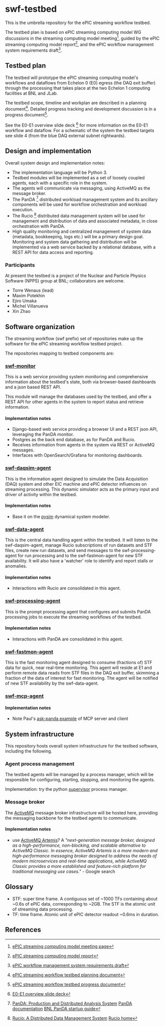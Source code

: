 # swf-testbed

This is the umbrella repository for the ePIC streaming workflow testbed.

The testbed plan is based on ePIC streaming computing model WG discussions
in the streaming computing model meeting[^1], guided by the ePIC streaming
computing model report[^2], and the ePIC workflow management system
requirements draft[^3].

## Testbed plan

The testbed will prototype the ePIC streaming computing model's workflows and
dataflows from Echelon 0 (E0) egress (the DAQ exit buffer)
through the processing that takes place at the two Echelon 1 computing
facilities at BNL and JLab.

The testbed scope, timeline and workplan are described in a planning
document[^4]. Detailed progress tracking and development discussion is in a
progress document[^5].

See the E0-E1 overview slide deck [^6] for more information on the E0-E1
workflow and dataflow.
For a schematic of the system the testbed targets see slide 4 (from the blue
DAQ external subnet rightwards).

## Design and implementation

Overall system design and implementation notes:

- The implementation language will be Python 3.
- Testbed modules will be implemented as a set of loosely coupled agents, each
  with a specific role in the system.
- The agents will communicate via messaging, using ActiveMQ as the message
  broker.
- The PanDA [^7] distributed workload management system and its ancillary
  components will be used for workflow orchestration and workload execution.
- The Rucio [^8] distributed data management system will be used for
  management and distribution of data and associated metadata, in close
  orchestration with PanDA.
- High quality monitoring and centralized management of system data (metadata,
  bookkeeping, logs etc.) will be a primary design goal. Monitoring and system
  data gathering and distribution will be implemented via a web service backed
  by a relational database, with a REST API for data access and reporting.

### Participants

At present the testbed is a project of the Nuclear and Particle Physics
Software (NPPS) group at BNL; collaborators are welcome.

- Torre Wenaus (lead)
- Maxim Potekhin
- Ejiro Umaka
- Michel Villanueva
- Xin Zhao

## Software organization

The streaming workflow (swf prefix) set of repositories make up the software
for the ePIC streaming workflow testbed project.

The repositories mapping to testbed components are:

### [swf-monitor](../swf-monitor)

This is a web service providing system monitoring and comprehensive
information about the testbed's state, both via browser-based dashboards and a
json based REST API.

This module will manage the databases used by the testbed, and offer a REST API
for other agents in the system to report status and retrieve information.

#### Implementation notes

- Django-based web service providing a browser UI and a REST json API,
  leveraging the PanDA monitor.
- Postgres as the back end database, as for PanDA and Rucio.
- Receives information from agents in the system via REST or ActiveMQ
  messages.
- Interfaces with OpenSearch/Grafana for monitoring dashboards.

### [swf-daqsim-agent](../swf-daqsim-agent)

This is the information agent designed to simulate the Data Acquisition (DAQ)
system and other EIC machine and ePIC detector influences on streaming
processing. This dynamic simulator acts as the primary input and driver of
activity within the testbed.

#### Implementation notes

- Base it on the [pysim](https://pypi.org/project/pysim/) dynamical system
  modeler.

### [swf-data-agent](../swf-data-agent)

This is the central data handling agent within the testbed. It will listen to
the swf-daqsim-agent, manage Rucio subscriptions of run datasets and STF
files, create new run datasets, and send messages to the
swf-processing-agent for run processing and to the swf-fastmon-agent for new
STF availability. It will also have a 'watcher' role to identify and report
stalls or anomalies.

#### Implementation notes

- Interactions with Rucio are consolidated in this agent.

### [swf-processing-agent](../swf-processing-agent)

This is the prompt processing agent that configures and submits PanDA
processing jobs to execute the streaming workflows of the testbed.

#### Implementation notes

- Interactions with PanDA are consolidated in this agent.

### [swf-fastmon-agent](../swf-fastmon-agent)

This is the fast monitoring agent designed to consume (fractions of) STF data
for quick, near real-time monitoring. This agent will reside at E1 and perform
remote data reads from STF files in the DAQ exit buffer, skimming a fraction
of the data of interest for fast monitoring. The agent will be notified of new
STF availability by the swf-data-agent.

### [swf-mcp-agent](../swf-mcp-agent)

#### Implementation notes

- Note Paul's [ask-panda example](https://github.com/PalNilsson/ask-panda) of
  MCP server and client

## System infrastructure

This repository hosts overall system infrastructure for the testbed software,
including the following.

### Agent process management

The testbed agents will be managed by a process manager, which will be
responsible for configuring, starting, stopping, and monitoring the agents.

Implementation: try the python [supervisor](http://supervisord.org/) process
manager.

### Message broker

The [ActiveMQ](https://activemq.apache.org/) message broker infrastructure will
be hosted here, providing the messaging backbone for the testbed agents to
communicate.

#### Implementation notes

- use [ActiveMQ Artemis](https://activemq.apache.org/components/artemis/)? A
  *"next-generation message broker, designed as a high-performance,
  non-blocking, and scalable alternative to ActiveMQ Classic. In essence,
  ActiveMQ Artemis is a more modern and high-performance messaging broker
  designed to address the needs of modern microservices and real-time
  applications, while ActiveMQ Classic provides a more established and
  feature-rich platform for traditional messaging use cases."* - Google search

## Glossary

- STF: super time frame. A contiguous set of ~1000 TFs containing about ~0.6s
  of ePIC data, corresponding to ~2GB. The STF is the atomic unit of
  streaming data processing.
- TF: time frame. Atomic unit of ePIC detector readout ~0.6ms in duration.

## References

[^1]: [ePIC streaming computing model meeting page](https://docs.google.com/document/d/1t5vBfgro8Kb6MKc-bz2Y67u3cOCpHK4dfepbJX-nEbE/edit?tab=t.0#heading=h.y3evqgz3sc98)

[^2]: [ePIC streaming computing model report](https://zenodo.org/records/14675920)

[^3]: [ePIC workflow management system requirements draft](https://docs.google.com/document/d/1OmAGzFgZgEP6ntuRkP51kiOqF_0uh_RPjq8wgdTwb2A/edit?tab=t.0#heading=h.g1vlz8vqp7ht)

[^4]: [ePIC streaming workflow testbed planning document](https://docs.google.com/document/d/1mPqMsjHiymkeAB7uih_8TjFIluwM8MENIWZF3EDwNrU/edit?tab=t.0)

[^5]: [ePIC streaming workflow testbed progress document](https://docs.google.com/document/d/1PUoo-W6dCeOKsD4VubYTgSxBHBUb4D5dYfVy1oLYh7E/edit?tab=t.0#heading=h.qovfena71s)

[^6]: [E0-E1 overview slide deck](https://docs.google.com/document/d/1t5vBfgro8Kb6MKc-bz2Y67u3cOCpHK4dfepbJX-nEbE/edit?tab=t.0#heading=h.y3evqgz3sc98)

[^7]: [PanDA: Production and Distributed Analysis System](https://link.springer.com/article/10.1007/s41781-024-00114-3)
  [PanDA documentation](https://panda-wms.readthedocs.io/en/latest/index.html)
  [BNL PanDA startup guide](https://docs.google.com/document/d/1zxtpDb44yNmd3qMW6CS7bXCtqZk-li2gPwIwnBfMNNI/edit?tab=t.0#heading=h.iiqfpuwcgs2k)

[^8]: [Rucio: A Distributed Data Management System](https://link.springer.com/article/10.1007/s41781-019-0026-3)
    [Rucio home](https://rucio.cern.ch/)
